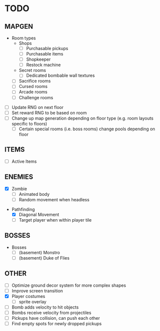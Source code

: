 # TODO

## MAPGEN

- Room types
    * Shops
        * [ ] Purchasable pickups
        * [ ] Purchasable items
        * [ ] Shopkeeper
        * [ ] Restock machine
    * Secret rooms
        * [ ] Dedicated bombable wall textures
    * [ ] Sacrifice rooms
    * [ ] Cursed rooms
    * [ ] Arcade rooms
    * [ ] Challenge rooms
- [ ] Update RNG on next floor
- [ ] Set reward RNG to be based on room
- [ ] Change up map generation depending on floor type (e.g. room layouts specific to floors)
    * [ ] Certain special rooms (i.e. boss rooms) change pools depending on floor

## ITEMS

- [ ] Active Items

## ENEMIES

- [X] Zombie
    * [ ] Animated body
    * [ ] Random movement when headless
- Pathfinding
    * [X] Diagonal Movement
    * [ ] Target player when within player tile

## BOSSES

- Bosses
    * [ ] (basement) Monstro
    * [ ] (basement) Duke of Flies

## OTHER

- [ ] Optimize ground decor system for more complex shapes
- [ ] Improve screen transition
- [X] Player costumes
    * [ ] sprite overlay
- [ ] Bomb adds velocity to hit objects
- [ ] Bombs receive velocity from projectiles
- [ ] Pickups have collision, can push each other
- [ ] Find empty spots for newly dropped pickups